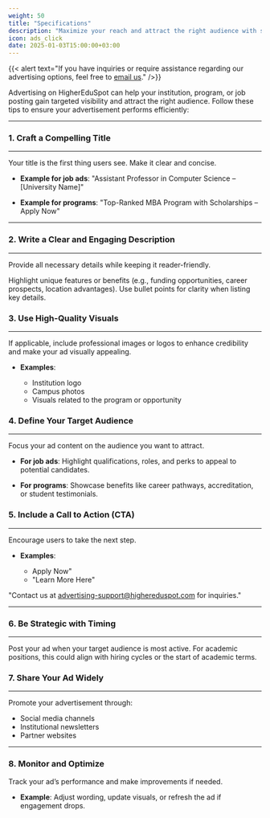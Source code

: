 ```yaml
---
weight: 50
title: "Specifications"
description: "Maximize your reach and attract the right audience with strategic advertising tips for HigherEduSpot."
icon: ads_click
date: 2025-01-03T15:00:00+03:00
---
```


{{< alert text="If you have inquiries or require assistance regarding our advertising options, feel free to [email us](mailto:advertisement@highereduspot.com)." />}}

Advertising on HigherEduSpot can help your institution, program, or job posting gain targeted visibility and attract the right audience. Follow these tips to ensure your advertisement performs efficiently:

---

### 1. Craft a Compelling Title

---

Your title is the first thing users see. Make it clear and concise.

- **Example for job ads**: "Assistant Professor in Computer Science – [University Name]"

- **Example for programs**: "Top-Ranked MBA Program with Scholarships – Apply Now"

---

### 2. Write a Clear and Engaging Description

---

Provide all necessary details while keeping it reader-friendly.

Highlight unique features or benefits (e.g., funding opportunities, career prospects, location advantages).
Use bullet points for clarity when listing key details.

### 3. Use High-Quality Visuals

---

If applicable, include professional images or logos to enhance credibility and make your ad visually appealing.

- **Examples**:

  - Institution logo
  - Campus photos
  - Visuals related to the program or opportunity

### 4. Define Your Target Audience

---

Focus your ad content on the audience you want to attract.

- **For job ads**: Highlight qualifications, roles, and perks to appeal to potential candidates.

- **For programs**: Showcase benefits like career pathways, accreditation, or student testimonials.

### 5. Include a Call to Action (CTA)

---

Encourage users to take the next step.

- **Examples**:

  - Apply Now"
  - "Learn More Here"

"Contact us at advertising-support@highereduspot.com for inquiries."

---

### 6. Be Strategic with Timing

---

Post your ad when your target audience is most active. For academic positions, this could align with hiring cycles or the start of academic terms.

### 7. Share Your Ad Widely

---

Promote your advertisement through:

- Social media channels
- Institutional newsletters
- Partner websites

---

### 8. **Monitor and Optimize**

Track your ad’s performance and make improvements if needed.

- **Example**: Adjust wording, update visuals, or refresh the ad if engagement drops.